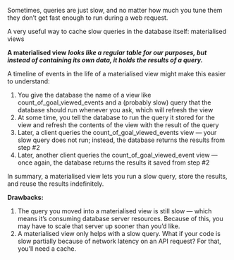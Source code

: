 Sometimes, queries are just slow, and no matter how much you tune them they don’t get fast enough to run during a web request.

A very useful way to cache slow queries in the database itself: materialised views

**A materialised view** ***looks like a regular table for our purposes, but instead of containing its own data, it holds the results of a query.*** 

A timeline of events in the life of a materialised view might make this easier to understand: 
1. You give the database the name of a view like count_of_goal_viewed_events and a (probably slow) query that the database should run whenever you ask, which will refresh the view 
2. At some time, you tell the database to run the query it stored for the view and refresh the contents of the view with the result of the query 
3. Later, a client queries the count_of_goal_viewed_events view — your slow query does not run; instead, the database returns the results from step #2
4. Later, another client queries the count_of_goal_viewed_event view — once again, the database returns the results it saved from step #2

In summary, a materialised view lets you run a slow query, store the results, and reuse the results indefinitely.

**Drawbacks:**
1. The query you moved into a materialised view is still slow — which means it’s consuming database server resources. Because of this, you may have to scale that server up sooner than you’d like. 
2. A materialised view only helps with a slow query. What if your code is slow partially because of network latency on an API request? For that, you’ll need a cache.